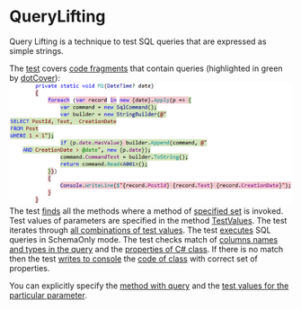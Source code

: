 # QueryLifting
Query Lifting is a technique to test SQL queries that are expressed as simple strings.

The [test](Foo.Tests/QueryTests.cs#L24) covers [code fragments](Foo/Program.cs#L18-L26) that contain queries 
(highlighted in green by [dotCover](https://www.jetbrains.com/help/dotcover/10.0/Visualizing_Code_Coverage.html)):  
![Code coverage](Images/CodeCoverage.png?raw=true "Code coverage")  
The test
[finds](QueryLifting/UsageResolver.cs#L14)
all the methods where a method of
[specified set](Foo.Tests/QueryTests.cs#L31-L32)
is invoked.
Test values of parameters are specified in the method
[TestValues](Foo.Tests/QueryTests.cs#L49).
The test iterates through 
[all combinations of test values](QueryLifting/EnumerableExtensions.cs#L9).
The test [executes](Foo.Tests/QueryChecker.cs#L19)
SQL queries in SchemaOnly mode.
The test checks match of
[columns names and types in the query](Foo/Program.cs#L20)
and the [properties of C# class](Foo/AnonymousTypes.cs#L8-L10).
If there is no match then the test 
[writes to console](Foo.Tests/QueryChecker.cs#L77-L81)
the [code of class](Foo/AnonymousTypes.cs#L6-L11) 
with correct set of properties.

You can explicitly specify
the [method with query](Foo.Tests/QueryTests.cs#L123)
and the [test values for the particular parameter](Foo.Tests/QueryTests.cs#L124).